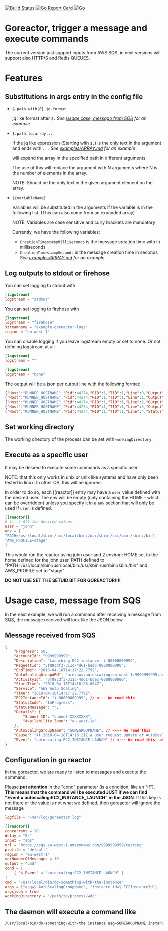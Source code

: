 [![Build Status](https://travis-ci.org/gabrielperezs/goreactor.svg?branch=master)](https://travis-ci.org/gabrielperezs/goreactor) [![Go Report Card](https://goreportcard.com/badge/github.com/gabrielperezs/goreactor)](https://goreportcard.com/report/github.com/gabrielperezs/goreactor)
![Go](https://github.com/gabrielperezs/goreactor/workflows/Go/badge.svg?branch=master)

Goreactor, trigger a message and execute commands
=================================================

The current version just support inputs from AWS SQS, in next versions will support also HTTP/S and Redis QUEUES.

Features
========

Substitutions in args entry in the config file
----------------------------------------------

- `$.path.with[0].jq.format`

    jq like format after `$.` _See [Usage case, message from SQS](#usage-case-message-from-sqs) for an example_

- `$.path.to.array...`

    If the jq like expression (Starting with `$.`) is the only text in the argument and ends with `...` _See [examples/ARRAY.md](examples/ARRAY.md) for an example_

    will expand the array in the specified path in different arguments.

    The use of this will replace the argument with N arguments where N is the number of elements in the array.

    NOTE: Should be the only text in the given argument element on the array.

- `${variableName}`

    Variables will be substituted in the arguments if the variable is in the following list. (This can also come from an expanded array)

    NOTE: Variables are case sensitive and curly brackets are mandatory

    Currently, we have the following variables:
    - `CreationTimestampMilliseconds` is the message creation time with in milliseconds
    - `CreationTimestampSeconds` is the message creation time in seconds _See [examples/ARRAY.md](examples/ARRAY.md) for an example_

Log outputs to stdout or firehose
----------------------------------

You can set logging to stdout with
```toml
[logstream]
logstream = "stdout"
```

You can set logging to firehose with
```toml
[logstream]
logstream = "firehose"
streamname = "example-goreactor-logs"
region = "eu-west-1"
```

You can disable logging if you leave logstream empty or set to none.
Or not defining logstream at all
```toml
[logstream]
logstream = ""
```
```toml
[logstream]
logstream = "none"
```


The output will be a json per output line with the following format:
```json
{"Host":"RUNNER_HOSTNAME","Pid":44274,"RID":1,"TID":1,"Line":0,"Output":"./print_some_lines_and_exit ","Status":"CMD","Timestamp":1635149955}
{"Host":"RUNNER_HOSTNAME","Pid":44274,"RID":1,"TID":1,"Line":1,"Output":"first line","Status":"RUN","Timestamp":1635149955}
{"Host":"RUNNER_HOSTNAME","Pid":44274,"RID":1,"TID":1,"Line":2,"Output":"second line","Status":"RUN","Timestamp":1635149955}
{"Host":"RUNNER_HOSTNAME","Pid":44274,"RID":1,"TID":1,"Line":3,"Output":"last line","Status":"RUN","Timestamp":1635149955}
{"Host":"RUNNER_HOSTNAME","Pid":44274,"RID":1,"TID":1,"Line":4,"Status":"END","Elapse":3.067383247,"Timestamp":1635149955}
```


Set working directory
---------------------

The working directory of the process can be set with `workingDirectory`.

Execute as a specific user
--------------------------

It may be desired to execute some commands as a specific user.

NOTE: that this only works in unix or unix like systems and have only been tested in linux. In other OS, this will be ignored.

In order to do so, each [[reactor]] entry may have a `user` value defined with the desired user.
The env will be empty (only containing the HOME - which can be overridden) unless you specify it in a `env` section
that will only be used if `user` is defined.

```toml
[[reactor]]
# (...) All the desired values
user = "john"
env = [
"PATH=/usr/local/sbin:/usr/local/bin:/usr/sbin:/usr/bin:/sbin:/bin",
"AWS_PROFILE=stage"
]
```

This would run the reactor using john user and 2 environ: HOME set to the home defined for the john user,
PATH defined to "PATH=/usr/local/sbin:/usr/local/bin:/usr/sbin:/usr/bin:/sbin:/bin" and AWS_PROFILE set to "stage"

**DO NOT USE SET THE SETUID BIT FOR GOREACTOR!!!!**

Usage case, message from SQS
===========================

In the next example, we will run a command after receiving a message from SQS, the message received will look like the JSON below

Message received from SQS
------------------------

```json
{
    "Progress": 50,
    "AccountId": "9999999999",
    "Description": "Launching EC2 instance: i-00000009999",
    "RequestId": "5f88cdf3-311c-4d61-bdec-0000000000",
    "EndTime": "2018-04-18T14:17:22.779Z",
    "AutoScalingGroupARN": "arn:aws:autoscaling:eu-west-1:9999999999:autoScalingGroup:0b35d38a-8270-45d0-a0d8-0000000000:autoScalingGroupName/SOMEGROUPNAME",
    "ActivityId": "5f88cdf3-311c-4d61-bdec-0000000000",
    "StartTime": "2018-04-18T14:16:26.804Z",
    "Service": "AWS Auto Scaling",
    "Time": "2018-04-18T14:17:22.779Z",
    "EC2InstanceId": "i-00000009999", // <--- We read this
    "StatusCode": "InProgress",
    "StatusMessage": "",
    "Details": {
        "Subnet ID": "subnet-XXXXXXXX",
        "Availability Zone": "eu-west-1a"
    },
    "AutoScalingGroupName": "SOMEGROUPNAME", // <--- We read this
    "Cause": "At 2018-04-18T14:16:21Z a user request update of AutoScalingGroup constraints to min: 1, max: 5, desired: 3 changing the desired capacity from 2 to 3....",
    "Event": "autoscaling:EC2_INSTANCE_LAUNCH" // <--- We read this, as condition
}
```

Configuration in go reactor
---------------------------

In the goreactor, we are ready to listen to messages and execute the command.

Please __put attention__ in the "cond" parameter (is a condition, like an "if"). __This means that the command will be executed JUST if we can find "Event = autoscaling:EC2_INSTANCE_LAUNCH" in the JSON__. If this key is not there or the value is not what we defined, then goreactor will ignore the message


```toml
logfile = "/var/log/goreactor.log"

[[reactor]]
concurrent = 10
delay = "5s"
input = "sqs"
url = "https://sqs.eu-west-1.amazonaws.com/9999999999/testing"
profile = "default"
region = "eu-west-1"
maxNumberOfMessages = 10
output = "cmd"
cond = [
    { "$.Event" = "autoscaling:EC2_INSTANCE_LAUNCH" }
]
cmd = "/usr/local/bin/do-something-with-the-instance"
args = ["asg=$.AutoScalingGroupName", "instance_id=$.EC2InstanceId"]
argsjson = true
workingDirectory = "/path/to/process/wd/"
```


The daemon will execute a command like
--------------------------------------

```bash
/usr/local/bin/do-something-with-the instance asg=SOMEGROUPNAME instance_id=i-00000009999
```
